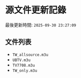 # 源文件更新記錄

最後更新時間: `2025-09-30 23:27:09`

## 文件列表
- `TW_allsource.m3u`
- `UBTV.m3u`
- `TV7708.m3u`
- `TW_only.m3u`
